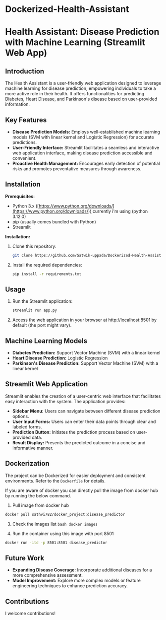 # Dockerized-Health-Assistant
# Health Assistant: Disease Prediction with Machine Learning (Streamlit Web App)



## Introduction

The Health Assistant is a user-friendly web application designed to leverage machine learning for disease prediction, empowering individuals to take a more active role in their health. It offers functionalities for predicting Diabetes, Heart Disease, and Parkinson's disease based on user-provided information.

## Key Features

* **Disease Prediction Models:** Employs well-established machine learning models (SVM with linear kernel and Logistic Regression) for accurate predictions.
* **User-Friendly Interface:** Streamlit facilitates a seamless and interactive web application interface, making disease prediction accessible and convenient.
* **Proactive Health Management:** Encourages early detection of potential risks and promotes preventative measures through awareness.

## Installation 
**Prerequisites:**

* Python 3.x ([https://www.python.org/downloads/](https://www.python.org/downloads/))
currently i'm using (python 3.12.0)
* pip (usually comes bundled with Python)
* Streamlit

**Installation:**

1. Clone this repository:

   ```bash
   git clone https://github.com/Satwik-uppada/Dockerized-Health-Assistant.git
   ```

2. Install the required dependencies:

   ```bash
   pip install -r requirements.txt
   ```

## Usage

1. Run the Streamlit application:

   ```bash
   streamlit run app.py
   ```

2. Access the web application in your browser at http://localhost:8501 by default (the port might vary).

## Machine Learning Models

* **Diabetes Prediction:** Support Vector Machine (SVM) with a linear kernel
* **Heart Disease Prediction:** Logistic Regression
* **Parkinson's Disease Prediction:** Support Vector Machine (SVM) with a linear kernel


## Streamlit Web Application

Streamlit enables the creation of a user-centric web interface that facilitates easy interaction with the system. The application provides:

* **Sidebar Menu:** Users can navigate between different disease prediction options.
* **User Input Forms:** Users can enter their data points through clear and labeled forms.
* **Prediction Button:** Initiates the prediction process based on user-provided data.
* **Result Display:** Presents the predicted outcome in a concise and informative manner.

## Dockerization 

The project can be Dockerized for easier deployment and consistent environments. Refer to the `Dockerfile` for details.

If you are aware of docker you can directly pull the image from docker hub by running the below command.

1. Pull image from docker hub
```bash
docker pull sathvi782/docker_project:disease_predictor
```

3. Check the images list
```bash docker images ```

5. Run the container using this image with port 8501
```bash
docker run -itd -p 8501:8501 disease_predictor

```

## Future Work

* **Expanding Disease Coverage:** Incorporate additional diseases for a more comprehensive assessment.
* **Model Improvement:** Explore more complex models or feature engineering techniques to enhance prediction accuracy.


## Contributions

I welcome contributions! 

